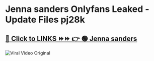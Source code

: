 
 # Jenna sanders Onlyfans Leaked - Update Files pj28k

## <h2><a href="https://clipsfans.com/Jenna_sanders&ref=git">🔗 Click to LINKS ⏩⏩ 👉 🟢 Jenna sanders </a></h2>

<a href="https://clipsfans.com/Jenna_sanders&ref=git" rel="nofollow" data-target="animated-image.originalLink"><img src="https://i.ibb.co.com/xMMVF88/686577567.gif" alt="Viral Video Original" style="max-width: 100%; display: inline-block;" data-target="animated-image.originalImage"></a>

